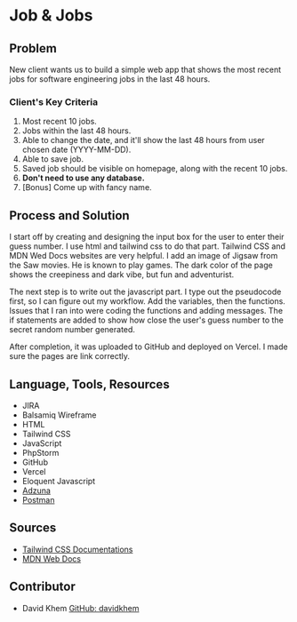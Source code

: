 # Job & Jobs
## Problem
New client wants us to build a simple web app that shows the most recent jobs for software engineering jobs in the last 48 hours.

### Client's Key Criteria
1. Most recent 10 jobs.
2. Jobs within the last 48 hours.
3. Able to change the date, and it'll show the last 48 hours from user chosen date (YYYY-MM-DD). 
4. Able to save job.
5. Saved job should be visible on homepage, along with the recent 10 jobs.
6. **Don't need to use any database.**
7. [Bonus] Come up with fancy name.

## Process and Solution
I start off by creating and designing the input box for the user to enter their guess number. I use html and tailwind css to do that part. Tailwind CSS and MDN Wed Docs websites are very helpful.
I add an image of Jigsaw from the Saw movies. He is known to play games. The dark color of the page shows the creepiness and dark vibe, but fun and adventurist.

The next step is to write out the javascript part. I type out the pseudocode first, so I can figure out my workflow.
Add the variables, then the functions. Issues that I ran into were coding the functions and adding messages.
The if statements are added to show how close the user's guess number to the secret random number generated.

After completion, it was uploaded to GitHub and deployed on Vercel. I made sure the pages are link correctly.

## Language, Tools, Resources
* JIRA
* Balsamiq Wireframe
* HTML
* Tailwind CSS
* JavaScript
* PhpStorm
* GitHub
* Vercel
* Eloquent Javascript
* [Adzuna](https://developer.adzuna.com/activedocs)
* [Postman](https://web.postman.co/workspace/My-Workspace~6a14cf05-1861-4859-84d8-999385f0d8d5/overview)

## Sources
* [Tailwind CSS Documentations](https://tailwindcss.com/docs)
* [MDN Web Docs](https://developer.mozilla.org/en-US/)

## Contributor
* David Khem [GitHub: davidkhem](https://github.com/davidkhem)